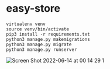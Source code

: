 # easy-store
    virtualenv venv
    source venv/bin/activate
    pip3 install -r requirements.txt
    python3 manage.py makemigrations
    python3 manage.py migrate
    python3 manage.py runserver
   
![Screen Shot 2022-06-14 at 00 14 29 1](https://user-images.githubusercontent.com/75139078/173446820-2714e4a7-ed1e-4a0d-95d1-d0e98c560c39.png)
